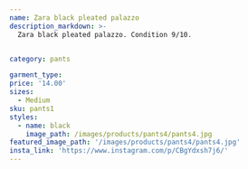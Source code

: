 ```yaml
---
name: Zara black pleated palazzo
description_markdown: >-
  Zara black pleated palazzo. Condition 9/10.


category: pants

garment_type:
price: '14.00'
sizes:
  - Medium
sku: pants1
styles:
  - name: black
    image_path: /images/products/pants4/pants4.jpg
featured_image_path: '/images/products/pants4/pants4.jpg'
insta_link: 'https://www.instagram.com/p/CBgYdxsh7j6/'
---
```

